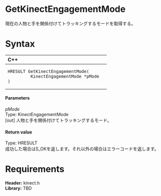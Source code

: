 GetKinectEngagementMode  
=======================  

現在の人物と手を関係付けてトラッキングするモードを取得する。 <span id="syntaxSection"></span>

Syntax  
======  

<table>
<colgroup>
<col width="100%" />
</colgroup>
<thead>
<tr class="header">
<th align="left">C++</th>
</tr>
</thead>
<tbody>
<tr class="odd">
<td align="left"><pre><code>HRESULT GetKinectEngagementMode(  
         KinectEngagementMode *pMode  
)</code></pre></td>
</tr>
</tbody>
</table>

<span id="ID4EG"></span>
#### Parameters  

*pMode*    
Type: KinectEngagementMode  
[out] 人物と手を関係付けてトラッキングするモード。  

<span id="ID4EN"></span>
#### Return value  

Type: HRESULT  
成功した場合はS\_OKを返します。それ以外の場合はエラーコードを返します。  

<span id="requirements"></span>

Requirements  
============  

**Header:** kinect.h  
**Library:** TBD  



<!--Please do not edit the data in the comment block below.-->
<!--
TOCTitle : GetKinectEngagementMode
RLTitle : GetKinectEngagementMode
KeywordK : GetKinectEngagementMode
KeywordF : GetKinectEngagementMode
KeywordF : Microsoft.Kinect.kinect.GetKinectEngagementMode(KinectEngagementMode@)
KeywordA : M:Microsoft.Kinect.kinect.GetKinectEngagementMode(KinectEngagementMode@)
AssetID : M:Microsoft.Kinect.kinect.GetKinectEngagementMode(KinectEngagementMode@)
Locale : en-us
CommunityContent : 1
APIType : Managed
APILocation : 
APIName : Microsoft.Kinect.kinect.GetKinectEngagementMode
TargetOS : Windows
TopicType : kbSyntax
DevLang : C++
DocSet : K4Wv2
ProjType : K4Wv2Proj
Technology : Kinect for Windows
Product : Kinect for Windows SDK v2
productversion : 20
-->
